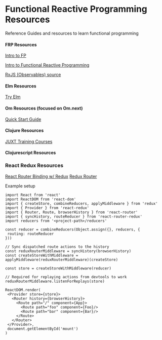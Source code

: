 # Functional Reactive Programming Resources
Reference Guides and resources to learn functional programming


#### FRP Resources
 [Intro to FP](https://www.hackerrank.com/challenges/fp-solve-me-first)
 
 [Intro to Functional Reactive Programming](https://github.com/Reactive-Extensions/RxJS)
 
 [RxJS (Observables) source](https://github.com/Reactive-Extensions/RxJS/blob/master/doc/libraries/lite/rx.lite.md)

#### Elm Resources
 [Try Elm](http://elm-lang.org/try)


#### Om Resources (focused on Om.next)
 [Quick Start Guide](https://github.com/omcljs/om/wiki/Quick-Start-(om.next))

#### Clojure Resources
 [JUXT Training Courses](https://juxt.pro/training.html)

#### Clojurescript Resources

### React Redux Resources
 [React Router Binding w/ Redux](https://github.com/rackt/react-router-redux)
 [Redux Router](https://github.com/acdlite/redux-router)
 
 Example setup
 ```
 import React from 'react'
import ReactDOM from 'react-dom'
import { createStore, combineReducers, applyMiddleware } from 'redux'
import { Provider } from 'react-redux'
import { Router, Route, browserHistory } from 'react-router'
import { syncHistory, routeReducer } from 'react-router-redux'
import reducers from '<project-path>/reducers'

const reducer = combineReducers(Object.assign({}, reducers, {
  routing: routeReducer
}))

// Sync dispatched route actions to the history
const reduxRouterMiddleware = syncHistory(browserHistory)
const createStoreWithMiddleware = applyMiddleware(reduxRouterMiddleware)(createStore)

const store = createStoreWithMiddleware(reducer)

// Required for replaying actions from devtools to work
reduxRouterMiddleware.listenForReplays(store)

ReactDOM.render(
  <Provider store={store}>
    <Router history={browserHistory}>
      <Route path="/" component={App}>
        <Route path="foo" component={Foo}/>
        <Route path="bar" component={Bar}/>
      </Route>
    </Router>
  </Provider>,
  document.getElementById('mount')
)
 ```
 
